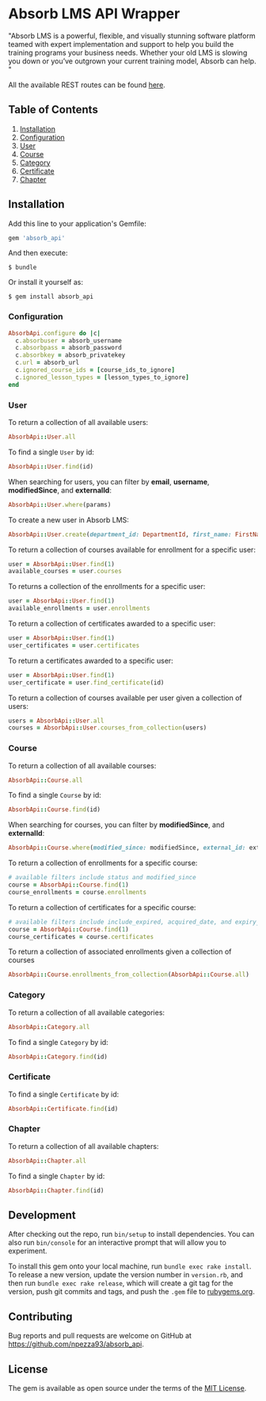 # Absorb LMS API Wrapper

"Absorb LMS is a powerful, flexible, and visually stunning software platform teamed with expert implementation and support to help you build the training programs your business needs. Whether your old LMS is slowing you down or you’ve outgrown your current training model, Absorb can help.
"

All the available REST routes can be found [here](https://myabsorb.com/api/rest/v1/Help).

## Table of Contents
1. [Installation](#installation)
2. [Configuration](#configuration)
3. [User](#user)
4. [Course](#course)
5. [Category](#category)
6. [Certificate](#certificate)
7. [Chapter](#chapter)

## Installation

Add this line to your application's Gemfile:

```ruby
gem 'absorb_api'
```

And then execute:

    $ bundle

Or install it yourself as:

    $ gem install absorb_api

### Configuration
```ruby
AbsorbApi.configure do |c|
  c.absorbuser = absorb_username
  c.absorbpass = absorb_password
  c.absorbkey = absorb_privatekey
  c.url = absorb_url
  c.ignored_course_ids = [course_ids_to_ignore]
  c.ignored_lesson_types = [lesson_types_to_ignore]
end
```

### User
To return a collection of all available users:
```ruby
AbsorbApi::User.all
```

To find a single `User` by id:
```ruby
AbsorbApi::User.find(id)
```

When searching for users, you can filter by **email**, **username**, **modifiedSince**, and **externalId**:
```ruby
AbsorbApi::User.where(params)
```

To create a new user in Absorb LMS:
```ruby
AbsorbApi::User.create(department_id: DepartmentId, first_name: FirstName, last_name: LastName, user_name: UserName, email_address: EmailAddress, password: Password)
```

To return a collection of courses available for enrollment for a specific user:
```ruby
user = AbsorbApi::User.find(1)
available_courses = user.courses
```

To returns a collection of the enrollments for a specific user:
```ruby
user = AbsorbApi::User.find(1)
available_enrollments = user.enrollments
```

To return a collection of certificates awarded to a specific user:
```ruby
user = AbsorbApi::User.find(1)
user_certificates = user.certificates
```

To return a certificates awarded to a specific user:
```ruby
user = AbsorbApi::User.find(1)
user_certificate = user.find_certificate(id)
```

To return a collection of courses available per user given a collection of users:
```ruby
users = AbsorbApi::User.all
courses = AbsorbApi::User.courses_from_collection(users)
```

### Course
To return a collection of all available courses:
```ruby
AbsorbApi::Course.all
```

To find a single `Course` by id:
```ruby
AbsorbApi::Course.find(id)
```

When searching for courses, you can filter by **modifiedSince**, and **externalId**:
```ruby
AbsorbApi::Course.where(modified_since: modifiedSince, external_id: externalId)
```

To return a collection of enrollments for a specific course:
```ruby
# available filters include status and modified_since
course = AbsorbApi::Course.find(1)
course_enrollments = course.enrollments
```

To return a collection of certificates for a specific course:
```ruby
# available filters include include_expired, acquired_date, and expiry_date
course = AbsorbApi::Course.find(1)
course_certificates = course.certificates
```

To return a collection of associated enrollments given a collection of courses
```ruby
AbsorbApi::Course.enrollments_from_collection(AbsorbApi::Course.all)
```

### Category
To return a collection of all available categories:
```ruby
AbsorbApi::Category.all
```

To find a single `Category` by id:
```ruby
AbsorbApi::Category.find(id)
```

### Certificate
To find a single `Certificate` by id:
```ruby
AbsorbApi::Certificate.find(id)
```

### Chapter
To return a collection of all available chapters:
```ruby
AbsorbApi::Chapter.all
```

To find a single `Chapter` by id:
```ruby
AbsorbApi::Chapter.find(id)
```

## Development

After checking out the repo, run `bin/setup` to install dependencies. You can also run `bin/console` for an interactive prompt that will allow you to experiment.

To install this gem onto your local machine, run `bundle exec rake install`. To release a new version, update the version number in `version.rb`, and then run `bundle exec rake release`, which will create a git tag for the version, push git commits and tags, and push the `.gem` file to [rubygems.org](https://rubygems.org).

## Contributing

Bug reports and pull requests are welcome on GitHub at https://github.com/npezza93/absorb_api.


## License

The gem is available as open source under the terms of the [MIT License](http://opensource.org/licenses/MIT).
